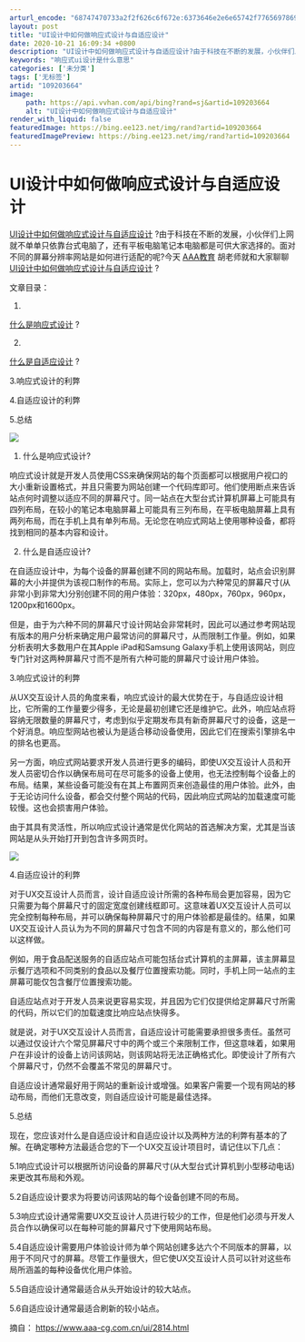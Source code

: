 ```yaml
---
arturl_encode: "68747470733a2f2f626c6f672e:6373646e2e6e65742f77656978696e5f35313638363432332f:61727469636c652f64657461696c732f313039323033363634"
layout: post
title: "UI设计中如何做响应式设计与自适应设计"
date: 2020-10-21 16:09:34 +0800
description: "UI设计中如何做响应式设计与自适应设计?由于科技在不断的发展，小伙伴们上网就"
keywords: "响应式ui设计是什么意思"
categories: ['未分类']
tags: ['无标签']
artid: "109203664"
image:
    path: https://api.vvhan.com/api/bing?rand=sj&artid=109203664
    alt: "UI设计中如何做响应式设计与自适应设计"
render_with_liquid: false
featuredImage: https://bing.ee123.net/img/rand?artid=109203664
featuredImagePreview: https://bing.ee123.net/img/rand?artid=109203664
---
```


# UI设计中如何做响应式设计与自适应设计

[UI设计中如何做响应式设计与自适应设计](https://www.aaa-cg.com.cn/news/2020/1021/2814.html)
?由于科技在不断的发展，小伙伴们上网就不单单只依靠台式电脑了，还有平板电脑笔记本电脑都是可供大家选择的。面对不同的屏幕分辨率网站是如何进行适配的呢?今天
[AAA教育](https://www.aaa-cg.com.cn/)
胡老师就和大家聊聊
[UI设计中如何做响应式设计与自适应设计](https://www.aaa-cg.com.cn/news/2020/1021/2814.html)
?

文章目录：

1.
[什么是响应式设计](https://www.aaa-cg.com.cn/news/2020/1021/2814.html)
?

2.
[什么是自适应设计](https://www.aaa-cg.com.cn/news/2020/1021/2814.html)
?

3.响应式设计的利弊

4.自适应设计的利弊

5.总结

![](https://i-blog.csdnimg.cn/blog_migrate/7fd1485d154eede252a79fc341d09c86.png)

1. 什么是响应式设计?

响应式设计就是开发人员使用CSS来确保网站的每个页面都可以根据用户视口的大小重新设置格式，并且只需要为网站创建一个代码库即可。他们使用断点来告诉站点何时调整以适应不同的屏幕尺寸。同一站点在大型台式计算机屏幕上可能具有四列布局，在较小的笔记本电脑屏幕上可能具有三列布局，在平板电脑屏幕上具有两列布局，而在手机上具有单列布局。无论您在响应式网站上使用哪种设备，都将找到相同的基本内容和设计。

2. 什么是自适应设计?

在自适应设计中，为每个设备的屏幕创建不同的网站布局。加载时，站点会识别屏幕的大小并提供为该视口制作的布局。实际上，您可以为六种常见的屏幕尺寸(从非常小到非常大)分别创建不同的用户体验：320px，480px，760px，960px，1200px和1600px。

但是，由于为六种不同的屏幕尺寸设计网站会非常耗时，因此可以通过参考网站现有版本的用户分析来确定用户最常访问的屏幕尺寸，从而限制工作量。例如，如果分析表明大多数用户在其Apple iPad和Samsung Galaxy手机上使用该网站，则应专门针对这两种屏幕尺寸而不是所有六种可能的屏幕尺寸设计用户体验。

3.响应式设计的利弊

从UX交互设计人员的角度来看，响应式设计的最大优势在于，与自适应设计相比，它所需的工作量要少得多，无论是最初创建它还是维护它。此外，响应站点将容纳无限数量的屏幕尺寸，考虑到似乎定期发布具有新奇屏幕尺寸的设备，这是一个好消息。响应型网站也被认为是适合移动设备使用，因此它们在搜索引擎排名中的排名也更高。

另一方面，响应式网站要求开发人员进行更多的编码，即使UX交互设计人员和开发人员密切合作以确保布局可在尽可能多的设备上使用，也无法控制每个设备上的布局。结果，某些设备可能没有在其上布置网页来创造最佳的用户体验。此外，由于无论访问什么设备，都会交付整个网站的代码，因此响应式网站的加载速度可能较慢。这也会损害用户体验。

由于其具有灵活性，所以响应式设计通常是优化网站的首选解决方案，尤其是当该网站是从头开始打开到包含许多网页时。

![](https://i-blog.csdnimg.cn/blog_migrate/98f99e902c690e2f332603ecd334847b.png)

4.自适应设计的利弊

对于UX交互设计人员而言，设计自适应设计所需的各种布局会更加容易，因为它只需要为每个屏幕尺寸的固定宽度创建线框即可。这意味着UX交互设计人员可以完全控制每种布局，并可以确保每种屏幕尺寸的用户体验都是最佳的。结果，如果UX交互设计人员认为为不同的屏幕尺寸包含不同的内容是有意义的，那么他们可以这样做。

例如，用于食品配送服务的自适应站点可能包括台式计算机的主屏幕，该主屏幕显示餐厅选项和不同类别的食品以及餐厅位置搜索功能。同时，手机上同一站点的主屏幕可能仅包含餐厅位置搜索功能。

自适应站点对于开发人员来说更容易实现，并且因为它们仅提供给定屏幕尺寸所需的代码，所以它们的加载速度比响应站点快得多。

就是说，对于UX交互设计人员而言，自适应设计可能需要承担很多责任。虽然可以通过仅设计六个常见屏幕尺寸中的两个或三个来限制工作，但这意味着，如果用户在非设计的设备上访问该网站，则该网站将无法正确格式化。即使设计了所有六个屏幕尺寸，仍然不会覆盖不常见的屏幕尺寸。

自适应设计通常最好用于网站的重新设计或增强。如果客户需要一个现有网站的移动布局，而他们无意改变，则自适应设计可能是最佳选择。

5.总结

现在，您应该对什么是自适应设计和自适应设计以及两种方法的利弊有基本的了解。在确定哪种方法最适合您的下一个UX交互设计项目时，请记住以下几点：

5.1响应式设计可以根据所访问设备的屏幕尺寸(从大型台式计算机到小型移动电话)来更改其布局和外观。

5.2自适应设计要求为将要访问该网站的每个设备创建不同的布局。

5.3响应式设计通常需要UX交互设计人员进行较少的工作，但是他们必须与开发人员合作以确保可以在每种可能的屏幕尺寸下使用网站布局。

5.4自适应设计需要用户体验设计师为单个网站创建多达六个不同版本的屏幕，以用于不同尺寸的屏幕。尽管工作量很大，但它使UX交互设计人员可以针对这些布局所涵盖的每种设备优化用户体验。

5.5自适应设计通常最适合从头开始设计的较大站点。

5.6自适应设计通常最适合刷新的较小站点。

摘自：
<https://www.aaa-cg.com.cn/ui/2814.html>